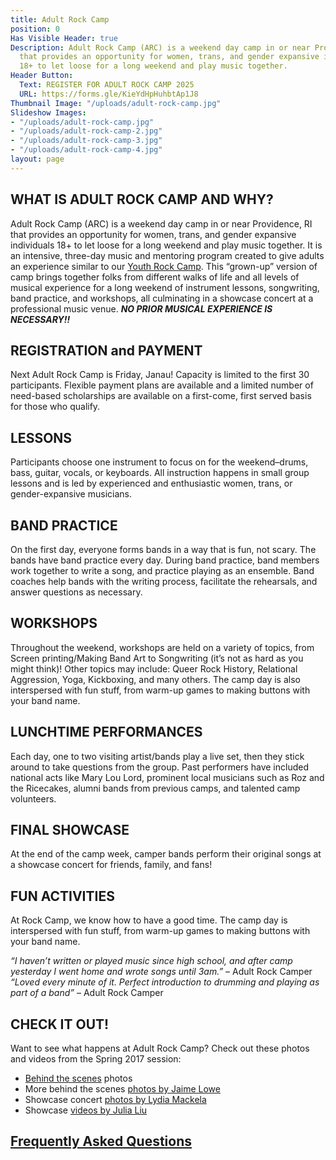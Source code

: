 ```yaml
---
title: Adult Rock Camp
position: 0
Has Visible Header: true
Description: Adult Rock Camp (ARC) is a weekend day camp in or near Providence, RI
  that provides an opportunity for women, trans, and gender expansive individuals
  18+ to let loose for a long weekend and play music together.
Header Button:
  Text: REGISTER FOR ADULT ROCK CAMP 2025
  URL: https://forms.gle/KieYdHpHuhbtAp1J8
Thumbnail Image: "/uploads/adult-rock-camp.jpg"
Slideshow Images:
- "/uploads/adult-rock-camp.jpg"
- "/uploads/adult-rock-camp-2.jpg"
- "/uploads/adult-rock-camp-3.jpg"
- "/uploads/adult-rock-camp-4.jpg"
layout: page
---
```


## WHAT IS ADULT ROCK CAMP AND WHY?
Adult Rock Camp (ARC) is a weekend day camp in or near Providence, RI that provides an opportunity for women, trans, and gender expansive individuals 18+ to let loose for a long weekend and play music together. It is an intensive, three-day music and mentoring program created to give adults an experience similar to our [Youth Rock Camp](/programs/youth-rock-camp.html). This “grown-up” version of camp brings together folks from different walks of life and all levels of musical experience for a long weekend of instrument lessons, songwriting, band practice, and workshops, all culminating in a showcase concert at a professional music venue. ***NO PRIOR MUSICAL EXPERIENCE IS NECESSARY!!***

## REGISTRATION and PAYMENT
Next Adult Rock Camp is Friday, Janau! Capacity is limited to the first 30 participants. Flexible payment plans are available and a limited number of need-based scholarships are available on a first-come, first served basis for those who qualify.

## LESSONS
Participants choose one instrument to focus on for the weekend–drums, bass, guitar, vocals, or keyboards. All instruction happens in small group lessons and is led by experienced and enthusiastic women, trans, or gender-expansive musicians.

## BAND PRACTICE
On the first day, everyone forms bands in a way that is fun, not scary. The bands have band practice every day. During band practice, band members work together to write a song, and practice playing as an ensemble. Band coaches help bands with the writing process, facilitate the rehearsals, and answer questions as necessary.

## WORKSHOPS
Throughout the weekend, workshops are held on a variety of topics, from Screen printing/Making Band Art to Songwriting (it’s not as hard as you might think)! Other topics may include: Queer Rock History, Relational Aggression, Yoga, Kickboxing, and many others. The camp day is also interspersed with fun stuff, from warm-up games to making buttons with your band name.

## LUNCHTIME PERFORMANCES
Each day, one to two visiting artist/bands play a live set, then they stick around to take questions from the group. Past performers have included national acts like Mary Lou Lord, prominent local musicians such as Roz and the Ricecakes, alumni bands from previous camps, and talented camp volunteers.

## FINAL SHOWCASE
At the end of the camp week, camper bands perform their original songs at a showcase concert for friends, family, and fans!

## FUN ACTIVITIES
At Rock Camp, we know how to have a good time. The camp day is interspersed with fun stuff, from warm-up games to making buttons with your band name.

*“I haven’t written or played music since high school, and after camp yesterday I went home and wrote songs until 3am.”* – Adult Rock Camper  
*“Loved every minute of it. Perfect introduction to drumming and playing as part of a band”* – Adult Rock Camper

## CHECK IT OUT!
Want to see what happens at Adult Rock Camp? Check out these photos and videos from the Spring 2017 session:
* [Behind the scenes](https://www.flickr.com/photos/girlsrockri/albums/72157682347672886) photos
* More behind the scenes [photos by Jaime Lowe](https://www.flickr.com/photos/girlsrockri/albums/72157679740745432)
* Showcase concert [photos by Lydia Mackela](https://www.flickr.com/photos/girlsrockri/albums/72157678432176333)
* Showcase [videos by Julia Liu](https://youtu.be/k_MzTIpXx1A)

## [Frequently Asked Questions](/programs/adult-rock-camp/register.html#frequently-asked-questions)
